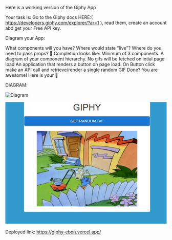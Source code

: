 Here is a working version of the Giphy App

Your task is:
Go to the Giphy docs HERE:( https://developers.giphy.com/explorer/?ar=1 ),
read them, create an account abd get your Free API key.

Diagram your App:

What components will you have?
Where would state "live"?
Where do you need to pass props?
🚀 Completion looks like:
Minimum of 3 components.
A diagram of your component hierarchy.
No gifs will be fetched on intial page load
An application that renders a button on page load.
On Button click make an API call and retrieve/render a single random GIF
Done? You are awesome! Here is your 🍪

DIAGRAM:

![Diagram](https://github.com/rocknrome/giphy/assets/126816805/71b5ba9c-bc30-4053-a07d-d89ab8e9c916)

![Final Screenshot](<Final Screenshot.png>)

Deployed link: https://giphy-ebon.vercel.app/
